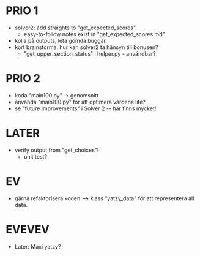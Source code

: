 # PRIO 1
- solver2: add straights to "get_expected_scores".
    - easy-to-follow notes exist in "get_expected_scores.md"
- kolla på outputs, leta gömda buggar.
- kort brainstorma: hur kan solver2 ta hänsyn till bonusen?
    - "get_upper_section_status" i helper.py  - användbar?



# PRIO 2
- koda "main100.py" -> genomsnitt
- använda "main100.py" för att optimera värdena lite?
- se "future improvements" i Solver 2 -- här finns mycket!



# LATER
- verify output from "get_choices"!
    - unit test?


# EV
- gärna refaktorisera koden --> klass "yatzy_data" för att representera all data.




# EVEVEV
- Later: Maxi yatzy?
